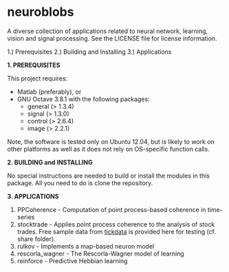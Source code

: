 neuroblobs
==========

A diverse collection of applications related to neural network, learning, vision and signal processing. See the LICENSE file for license information.

 1.) Prerequisites
 2.) Building and Installing
 3.) Applications
 
**1. PREREQUISITES**

 This project requires:
  * Matlab (preferably), or 
  * GNU Octave 3.8.1 with the following packages:
    - general (> 1.3.4)
    - signal (> 1.3.0)
    - control (> 2.6.4)
    - image (> 2.2.1)
 
 Note, the software is tested only on Ubuntu 12.04, but is likely to work on other platforms as well
 as it does not rely on OS-specific function calls.

**2. BUILDING and INSTALLING**
 
 No special instructions are needed to build or install the modules in this package. All you
 need to do is clone the repository.

**3. APPLICATIONS**

 1. PPCoherence - Computation of point process-based coherence in time-series
 2. stocktrade - Applies point process coherence to the analysis of stock trades. Free sample data from [tickdata](http://www.tickdata.com) is provided here for testing (cf. share folder).
 3. rulkov - Implements a map-based neuron model
 4. rescorla_wagner - The Rescorla-Wagner model of learning
 5. reinforce - Predictive Hebbian learning

